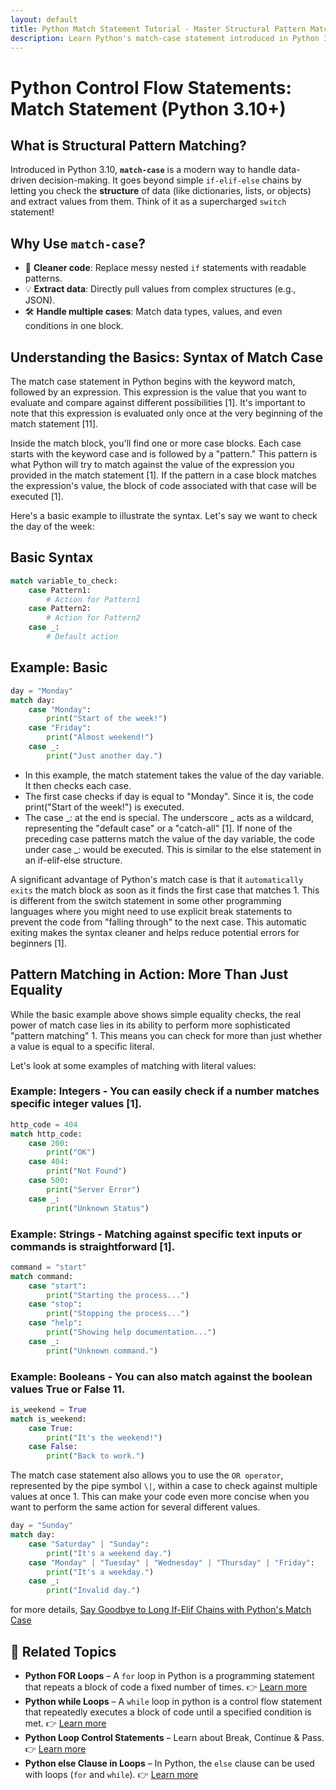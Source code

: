 ```yaml
---
layout: default
title: Python Match Statement Tutorial - Master Structural Pattern Matching with Examples.
description: Learn Python's match-case statement introduced in Python 3.10. Explore structural pattern matching with examples, syntax, and practical use cases for cleaner and efficient code.
---
```


# Python Control Flow Statements: Match Statement (Python 3.10+)

## **What is Structural Pattern Matching?**  

Introduced in Python 3.10, **`match-case`** is a modern way to handle data-driven decision-making. It goes beyond simple `if-elif-else` chains by letting you check the **structure** of data (like dictionaries, lists, or objects) and extract values from them. Think of it as a supercharged `switch` statement!

## **Why Use `match-case`?**  
- 🎯 **Cleaner code**: Replace messy nested `if` statements with readable patterns.  
- 💡 **Extract data**: Directly pull values from complex structures (e.g., JSON).  
- 🛠️ **Handle multiple cases**: Match data types, values, and even conditions in one block.

## Understanding the Basics: Syntax of Match Case

The match case statement in Python begins with the keyword match, followed by an expression. This expression is the value that you want to evaluate and compare against different possibilities [1]. It's important to note that this expression is evaluated only once at the very beginning of the match statement [11].

Inside the match block, you'll find one or more case blocks. Each case starts with the keyword case and is followed by a "pattern." This pattern is what Python will try to match against the value of the expression you provided in the match statement [1]. If the pattern in a case block matches the expression's value, the block of code associated with that case will be executed [1].

Here's a basic example to illustrate the syntax. Let's say we want to check the day of the week:

## **Basic Syntax**  
```python
match variable_to_check:
    case Pattern1:
        # Action for Pattern1
    case Pattern2:
        # Action for Pattern2
    case _:
        # Default action
```


## Example: Basic

```python
day = "Monday"
match day:
    case "Monday":
        print("Start of the week!")
    case "Friday":
        print("Almost weekend!")
    case _:
        print("Just another day.")
```

- In this example, the match statement takes the value of the day variable. It then checks each case. 
- The first case checks if day is equal to "Monday". Since it is, the code print("Start of the week!") is executed.
- The case _: at the end is special. The underscore _ acts as a wildcard, representing the "default case" or a "catch-all" [1]. If none of the preceding case patterns match the value of the day variable, the code under case _: would be executed. This is similar to the else statement in an if-elif-else structure.

A significant advantage of Python's match case is that it `automatically exits` the match block as soon as it finds the first case that matches 1. This is different from the switch statement in some other programming languages where you might need to use explicit break statements to prevent the code from "falling through" to the next case. This automatic exiting makes the syntax cleaner and helps reduce potential errors for beginners [1].

## Pattern Matching in Action: More Than Just Equality

While the basic example above shows simple equality checks, the real power of match case lies in its ability to perform more sophisticated "pattern matching" 1. This means you can check for more than just whether a value is equal to a specific literal.

Let's look at some examples of matching with literal values:

### Example: Integers - You can easily check if a number matches specific integer values [1].

```python
http_code = 404
match http_code:
    case 200:
        print("OK")
    case 404:
        print("Not Found")
    case 500:
        print("Server Error")
    case _:
        print("Unknown Status")
```
<script async src="https://pagead2.googlesyndication.com/pagead/js/adsbygoogle.js?client=ca-pub-1602443888929206"
     crossorigin="anonymous"></script>
<ins class="adsbygoogle"
     style="display:block; text-align:center;"
     data-ad-layout="in-article"
     data-ad-format="fluid"
     data-ad-client="ca-pub-1602443888929206"
     data-ad-slot="6296238623"></ins>
<script>
     (adsbygoogle = window.adsbygoogle || []).push({});
</script>

### Example: Strings - Matching against specific text inputs or commands is straightforward [1].

```python
command = "start"
match command:
    case "start":
        print("Starting the process...")
    case "stop":
        print("Stopping the process...")
    case "help":
        print("Showing help documentation...")
    case _:
        print("Unknown command.")
```

### Example: Booleans - You can also match against the boolean values True or False 11.

```python
is_weekend = True
match is_weekend:
    case True:
        print("It's the weekend!")
    case False:
        print("Back to work.")
```

The match case statement also allows you to use the `OR operator`, represented by the pipe symbol `\|`, within a case to check against multiple values at once 1. This can make your code even more concise when you want to perform the same action for several different values.

```python
day = "Sunday"
match day:
    case "Saturday" | "Sunday":
        print("It's a weekend day.")
    case "Monday" | "Tuesday" | "Wednesday" | "Thursday" | "Friday":
        print("It's a weekday.")
    case _:
        print("Invalid day.")
```
for more details, [Say Goodbye to Long If-Elif Chains with Python's Match Case](../../posts/match-case.md)

## 📘 **Related Topics**

* **Python FOR Loops** – A `for` loop in Python is a programming statement that repeats a block of code a fixed number of times.
  👉 [Learn more](../loops-for/)
* **Python while Loops** – A `while` loop in python is a control flow statement that repeatedly executes a block of code until a specified condition is met.
  👉 [Learn more](../loops-while/)
* **Python Loop Control Statements** – Learn about Break, Continue & Pass. 
  👉 [Learn more](../loop-control-statements/)
* **Python else Clause in Loops** – In Python, the `else` clause can be used with loops (`for` and `while`).
  👉 [Learn more](../else-clauses-on-loops/)
